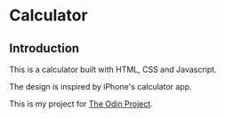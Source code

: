 # Calculator

## Introduction

This is a calculator built with HTML, CSS and Javascript. 

The design is inspired by iPhone's calculator app.

This is my project for [The Odin Project](https://www.theodinproject.com/lessons/foundations-calculator).

<!-- ### View and play here: <https://kennotfindsymbol.github.io/calculator/index.html> -->